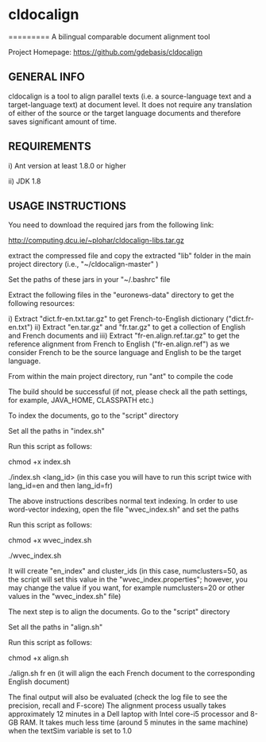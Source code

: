 # cldocalign
=========
A bilingual comparable document alignment tool

Project Homepage: https://github.com/gdebasis/cldocalign


GENERAL INFO
------------
cldocalign is a tool to align parallel texts (i.e. a source-language text and a target-language text) at document level. It does not require any translation of either of the source or the target language documents and therefore saves significant amount of time.

REQUIREMENTS
------------
i) Ant version at least 1.8.0 or higher

ii) JDK 1.8


USAGE INSTRUCTIONS
------------------
You need to download the required jars from the following link:

http://computing.dcu.ie/~plohar/cldocalign-libs.tar.gz

extract the compressed file and copy the extracted "lib" folder in the main project directory (i.e., "~/cldocalign-master" )

Set the paths of these jars in your "~/.bashrc" file

Extract the following files in the "euronews-data" directory to get the following resources:

i) Extract "dict.fr-en.txt.tar.gz" to get French-to-English dictionary ("dict.fr-en.txt")
ii) Extract "en.tar.gz" and "fr.tar.gz" to get a collection of English and French documents and
iii) Extract "fr-en.align.ref.tar.gz" to get the reference alignment from French to English ("fr-en.align.ref") as we consider French to be the source language and English to be the target language.


From within the main project directory, run "ant" to compile the code

The build should be successful (if not, please check all the path settings, for example, JAVA_HOME, CLASSPATH etc.)


To index the documents, go to the "script" directory

Set all the paths in "index.sh"

Run this script as follows:

chmod +x index.sh 

./index.sh <lang_id>  (in this case you will have to run this script twice with lang_id=en and then lang_id=fr)


The above instructions describes normal text indexing. In order to use word-vector indexing, open the file "wvec_index.sh" and set the paths

Run this script as follows:

chmod +x wvec_index.sh

./wvec_index.sh


It will create "en_index" and cluster_ids (in this case, numclusters=50, as the script will set this value in the "wvec_index.properties"; however, you may change the value if you want, for example numclusters=20 or other values in the "wvec_index.sh" file)


The next step is to align the documents. Go to the "script" directory

Set all the paths in "align.sh"

Run this script as follows:

chmod +x align.sh

./align.sh fr en  (it will align the each French document to the corresponding English document)

The final output will also be evaluated (check the log file to see the precision, recall and F-score)
The alignment process usually takes approximately 12 minutes in a Dell laptop with Intel core-i5 processor and 8-GB RAM. It takes much less time (around 5 minutes in the same machine) when the textSim variable is set to 1.0

